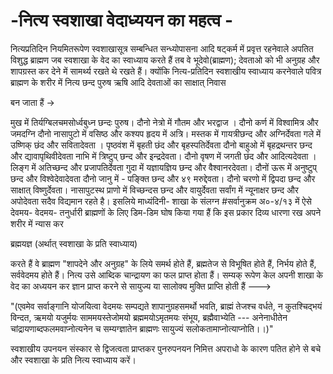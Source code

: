 # -नित्य स्वशाखा वेदाध्ययन का महत्व -

नित्यप्रतिदिन नियमितरूपेण स्वशाखासूत्र सम्बन्धित सन्ध्योपासना आदि षट्कर्म में प्रवृत्त रहनेवाले अपतित विशुद्ध ब्राह्मण जब स्वशाखा के वेद का स्वाध्याय करते हैं तब वे भूदेवो(ब्राह्मण); देवताओ को भी अनुग्रह और शापग्रस्त कर देने में सामर्थ्य रखते थे रखते हैं। क्योंकि नित्य-प्रतिदिन स्वशाखीय स्वाध्याय करनेवाले पवित्र ब्राह्मण के शरीर में नित्य छन्द पुरुष ऋषि आदि देवताओं का साक्षात् निवास

बन जाता हैं ->

मुख में तिर्यग्बिलचमसोर्ध्वबुध्न छन्दः पुरुष। दौनो नेत्रो में गौतम और भरद्वाज । दौनो कर्ण में विश्वामित्र और जमदग्नि दौनो नासापुटो में वसिष्ठ और कश्यप हृदय में अत्रि। मस्तक में गायत्रीछन्द और अग्निर्देवता गले में उष्णिक् छंद और सवितादेवता । पृष्ठवंश में बृहती छंद और बृहस्पतिर्देवता दौनो बाहुओ में बृहद्रथन्तर छन्द और द्यावापृथिवीदेवता नाभि में त्रिष्टुप् छन्द और इन्द्रदेवता। दौनो वृषण में जगती छंद और आदित्यदेवता । लिङ्ग में अतिच्छन्द और प्रजापतिर्देवता गुदा में यज्ञायज्ञिय छन्द और वैश्वानरदेवता। दौनों ऊरू में अनुष्टुप् छन्द और विश्वेदेवादेवता दौनो जानु में - पङ्क्ति छन्द और ४९ मरुद्देवता। दौनो चरणो में द्विपदा छन्द और साक्षात् विष्णुर्देवता। नासापुटस्थ प्राणो में विच्छन्दस छन्द और वायुर्देवता सर्वांग में न्यूनाक्षर छन्द और अपोदेवता सदैव विद्यमान रहते है। इसलिये माध्यंदिनी- शाखा के संलग्न #सर्वानुक्रम अ०-४/१३ में ऐसे देवमय- वेदमय- तनुर्धारी ब्राह्मणों के लिए डिम-डिम घोष किया गया हैं कि इस प्रकार दिव्य धारणा रख अपने शरीर में न्यास कर

ब्रह्मयज्ञ (अर्थात् स्वशाखा के प्रति स्वाध्याय)

करते हैं वे ब्राह्मण "शापदेने और अनुग्रह" के लिये समर्थ होते हैं, ब्रह्मतेज से विभूषित होते हैं, निर्भय होते हैं, सर्ववेदमय होते हैं। नित्य उसे आब्दिक चान्द्रायण का फल प्राप्त होता हैं। सम्यक् रूपेण केल अपनी शाखा के वेद का अध्ययन कर ज्ञान प्राप्त करने से सायुज्य या सालोक्य मुक्ति प्राप्ति होती हैं --->

"(एवमेव सर्वाङ्गानि योजयित्वा वेदमयः सम्पद्यते शापानुग्रहसमर्थो भवति, ब्राह्मं तेजश्च वर्धते, न कुतश्चिद्भयं विन्दत, ऋमयो यजुर्मयः साममयस्तेजोमयो ब्रह्ममयोऽमृतमयः संभूय, ब्रह्मैवाभ्येति --- अनेनाधीतेन चांद्रायणाब्दफलमवाप्नोत्यनेन च सम्यग्ज्ञातेन ब्राह्मणः सायुज्यं सलोकतामाप्नोत्याप्नोति।।)"

स्वशाखीय उपनयन संस्कार से द्विजत्वता प्राप्तकर पुनरुपनयन निमित्त अपराधो के कारण पतित होने से बचे और स्वशाखा के प्रति नित्य स्वाध्याय करें।
